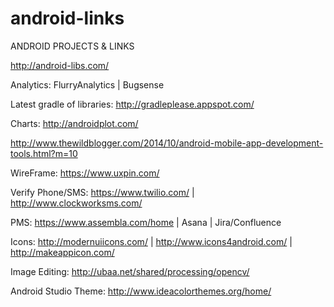 # android-links
ANDROID PROJECTS & LINKS

http://android-libs.com/

Analytics: FlurryAnalytics | Bugsense

Latest gradle of libraries: http://gradleplease.appspot.com/

Charts:
http://androidplot.com/

http://www.thewildblogger.com/2014/10/android-mobile-app-development-tools.html?m=10

WireFrame: https://www.uxpin.com/

Verify Phone/SMS: https://www.twilio.com/ | http://www.clockworksms.com/

PMS: https://www.assembla.com/home | Asana | Jira/Confluence

Icons: http://modernuiicons.com/ | http://www.icons4android.com/ | http://makeappicon.com/

Image Editing: http://ubaa.net/shared/processing/opencv/

Android Studio Theme: http://www.ideacolorthemes.org/home/
